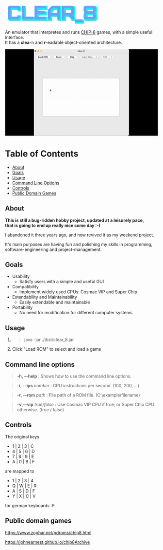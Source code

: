 ![clear_8](assets/logo.png)

An emulator that interpretes and runs [CHIP-8](https://en.wikipedia.org/wiki/CHIP-8) games, with a simple useful interface.
<br>It has a **clea**-n and **r**-eadable object-oriented architecture.

![clear_8](assets/demo.gif)

Table of Contents
=================
* [About](#about)
* [Goals](#goals)
* [Usage](#usage)
* [Command Line Options](#command-line-options)
* [Controls](#controls)
* [Public Domain Games](#public-domain-games)

About
-----
**This is still a bug-ridden hobby project, updated at a leisurely pace, 
<br>that is going to end up really nice some day :-)**

I abandoned it three years ago, and now revived it as my weekend project.

It's main purposes are having fun and polishing my skills in programming, 
<br>software-engineering and project-management.

Goals
-----
- Usability
  - Satisfy users with a simple and useful GUI
- Compatibility
  - Implement widely used CPUs: Cosmac VIP and Super Chip
- Extendability and Maintainability
  - Easily extendable and maintainable
- Portability
  - No need for modification for different computer systems

Usage
-----
1. > java -jar ./dist/clear_8.jar
2. Click "Load ROM" to select and load a game

Command line options
--------------------

> **-h, --help** : Shows how to use the command line options.

> **-i, --ips** _number_ :   CPU instructions per second. (100, 200, ...)

> **-r, --rom** _path_ :  File path of a ROM file. (C:\example\filename)

> **-v,--vip** _true/false_ :   Use Cosmac VIP CPU if true; or Super Chip CPU otherwise.
(true / false)

Controls
--------

The original keys

* 1 | 2 | 3 | C
* 4 | 5 | 6 | D
* 7 | 8 | 9 | E
* A | 0 | B | F

are mapped to

* 1 | 2 | 3 | 4
* Q | W | E | R
* A | S | D | F
* Y | X | C | V

for german keyboards :P

Public domain games
-------------------

https://www.zophar.net/pdroms/chip8.html

https://johnearnest.github.io/chip8Archive
